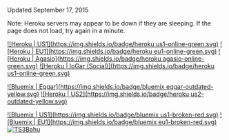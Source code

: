 Updated September 17, 2015

Note: Heroku servers may appear to be down if they are sleeping. If the page does not load, try again in a minute.

[![Heroku | US1](https://img.shields.io/badge/heroku us1-online-green.svg)](https://agar-clone-us.herokuapp.com/)
[![Heroku | EU1](https://img.shields.io/badge/heroku eu1-online-green.svg)](https://agar-clone.herokuapp.com/)
[![Heroku | Agasio](https://img.shields.io/badge/heroku agasio-online-green.svg)](https://agasio.herokuapp.com/)
[![Heroku | IoGar (Social)](https://img.shields.io/badge/heroku us1-online-green.svg)](https://iogar.herokuapp.com/)

[![Bluemix | Eggar](https://img.shields.io/badge/bluemix eggar-outdated-yellow.svg)](http://eggar.io/)
[![Heroku | US2](https://img.shields.io/badge/heroku us2-outdated-yellow.svg)](https://agario-clone-us.herokuapp.com/)

[![Bluemix | US1](https://img.shields.io/badge/bluemix us1-broken-red.svg)](http://agar-clone.mybluemix.net/)
[![Bluemix | EU1](https://img.shields.io/badge/bluemix eu1-broken-red.svg)](http://agar-clone.eu-gb.mybluemix.net/)
[![TS3Bahu](https://img.shields.io/badge/TS3Bahu-dead-red.svg)](http://agar.ts3bahu.com:3000)